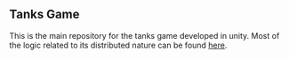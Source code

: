 ## Tanks Game
This is the main repository for the tanks game developed in unity. Most of the logic related to its distributed nature can be found [here](https://github.com/amirheidarikhoram/tanks-server).